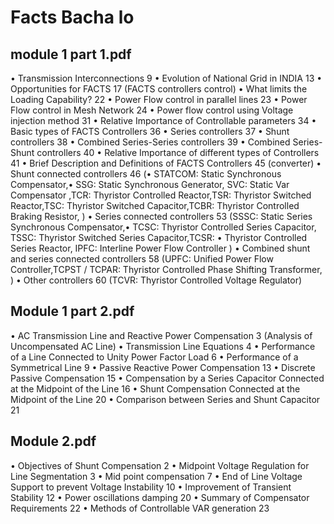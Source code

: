 # Facts Bacha lo

## module 1 part 1.pdf
• Transmission Interconnections 9
• Evolution of National Grid in INDIA 13
• Opportunities for FACTS 17 (FACTS controllers control)
• What limits the Loading Capability? 22
• Power Flow control in parallel lines 23
• Power Flow control in Mesh Network 24
• Power flow control using Voltage injection method 31
• Relative Importance of Controllable parameters 34
• Basic types of FACTS Controllers 36
• Series controllers 37
• Shunt controllers 38
• Combined Series-Series controllers 39
• Combined Series-Shunt controllers 40
• Relative Importance of different types of Controllers 41
• Brief Description and Definitions of FACTS Controllers 45 (converter)
• Shunt connected controllers 46 (• STATCOM: Static Synchronous Compensator,• SSG: Static Synchronous Generator, SVC: Static Var Compensator ,TCR: Thyristor Controlled Reactor,TSR: Thyristor Switched Reactor,TSC: Thyristor Switched Capacitor,TCBR: Thyristor Controlled Braking Resistor, )
• Series connected controllers 53 (SSSC: Static Series Synchronous Compensator,• TCSC: Thyristor Controlled Series Capacitor, TSSC: Thyristor Switched Series Capacitor,TCSR: • Thyristor Controlled Series Reactor, IPFC: Interline Power Flow Controller )
• Combined shunt and series connected controllers 58 (UPFC: Unified Power Flow Controller,TCPST / TCPAR: Thyristor Controlled Phase Shifting Transformer, )
• Other controllers 60 (TCVR: Thyristor Controlled Voltage Regulator)

## Module 1 part 2.pdf
• AC Transmission Line and Reactive Power Compensation  3  (Analysis of Uncompensated AC Line)
• Transmission Line Equations  4
• Performance of a Line Connected to Unity Power Factor Load  6
• Performance of a Symmetrical Line 9
• Passive Reactive Power Compensation 13
• Discrete Passive Compensation 15
• Compensation by a Series Capacitor Connected at the Midpoint of the Line 16
• Shunt Compensation Connected at the Midpoint of the Line 20
• Comparison between Series and Shunt Capacitor 21

## Module 2.pdf
• Objectives of Shunt Compensation 2
• Midpoint Voltage Regulation for Line Segmentation 3
• Mid point compensation 7
• End of Line Voltage Support to prevent Voltage Instability 10
• Improvement of Transient Stability 12
• Power oscillations damping 20
• Summary of Compensator Requirements 22
• Methods of Controllable VAR generation 23

